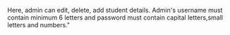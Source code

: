  Here, admin can edit, delete, add student details. Admin's username must contain minimum 6 letters and password must contain capital letters,small letters and numbers."  
